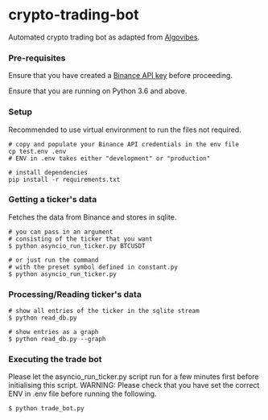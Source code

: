 # crypto-trading-bot
Automated crypto trading bot as adapted from [Algovibes](https://www.youtube.com/watch?v=rc_Y6rdBqXM&amp;t=451s&amp;ab_channel=Algovibes).

### Pre-requisites
Ensure that you have created a [Binance API key](https://www.binance.com/en/my/settings/api-management) before proceeding.

Ensure that you are running on Python 3.6 and above.

### Setup
Recommended to use virtual environment to run the files not required.
```
# copy and populate your Binance API credentials in the env file
cp test.env .env
# ENV in .env takes either "development" or "production"

# install dependencies
pip install -r requirements.txt
```

### Getting a ticker's data
Fetches the data from Binance and stores in sqlite.
```
# you can pass in an argument 
# consisting of the ticker that you want
$ python asyncio_run_ticker.py BTCUSDT

# or just run the command
# with the preset symbol defined in constant.py
$ python asyncio_run_ticker.py
```

### Processing/Reading ticker's data
```
# show all entries of the ticker in the sqlite stream
$ python read_db.py

# show entries as a graph
$ python read_db.py --graph
```

### Executing the trade bot
Please let the asyncio_run_ticker.py script run for a few minutes first before initialising this script.
WARNING: Please check that you have set the correct ENV in .env file before running the following.
```
$ python trade_bot.py
```